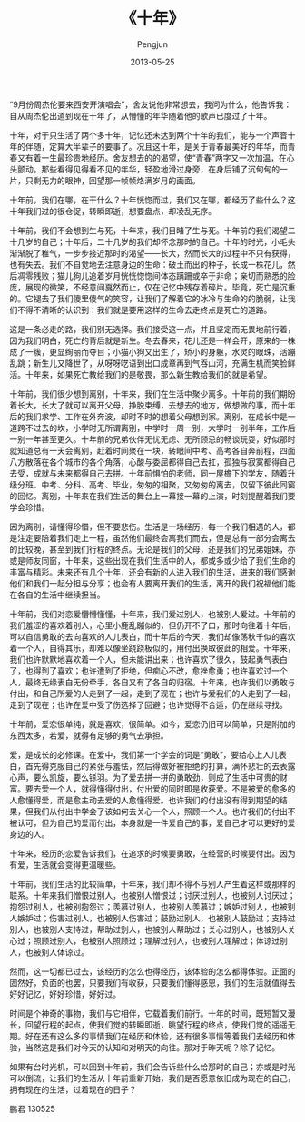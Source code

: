 ﻿---
layout: post
title: '《十年》'
date: 2013-05-25
author: Pengjun
tags: 所感所思
---
“9月份周杰伦要来西安开演唱会”，舍友说他非常想去，我问为什么，他告诉我：自从周杰伦出道到现在十年了，从懵懂的年华随着他的歌声已度过了十年。

十年，对于只生活了两个多十年，记忆还未达到两个十年的我们，能与一个声音十年的伴随，定算大半辈子的要事了。况且这十年，是关于青春最美好的年华，而青春又有着一生最珍贵地经历。舍友想去的的渴望，使“青春”两字又一次加温，在心头颤动。那些看得见得看不见的年华，轻盈地滑过身旁，在身后铺了沉甸甸的一片，只剩无力的眼神，回望那一帧帧烙满岁月的画面。

十年前，我们在哪，在干什么？十年恍惚而过，我们又在哪，都经历了些什么？这十年我们过的很仓促，转瞬即逝，想要盘点，却凌乱无序。
 
十年前，我们不会想到生与死，十年来，我们目睹了生与死。十年前的我们渴望二十几岁的自己；十年后，二十几岁的我们却怀念那时的自己。十年的时光，小毛头渐渐脱了稚气，一步步接近那时的渴望——长大，然而长大的过程中不只有获得，也有失去。我们不自觉地去注意身边的生命：破土而出的种子，长成一株花儿，然后凋零残败；猫儿狗儿追着岁月恍恍惚惚间体态蹒跚或卒于非命；亲切而熟悉的脸庞，展现的微笑，不经意间戛然而止，仅在记忆中残存着碎片。毕竟，死亡是沉重的。它褪去了我们傻里傻气的笑容，让我们了解着它的冰冷与生命的的脆弱，让我们不得不清晰的认识到：我们就是要用这样的生命去走终点是死亡的道路。

这是一条必走的路，我们别无选择。我们接受这一点，并且坚定而无畏地前行着，因为我们明白，死亡的背后就是新生。冬去春来，花儿还是一样会开，原来的一株成了一簇，更显绚丽而夺目；小猫小狗又出生了，矫小的身躯，水灵的眼珠，活蹦乱跳；新生儿又降世了，从呀呀呓语到出口成章再到气吞山河，充满生机而笑脸鲜活。十年来，如果死亡教给我们的是敬畏，那么新生教给我们的就是希望。
 
十年前，我们很少想到离别，十年来，我们在生活中聚少离多。十年前的我们期盼着长大，长大了就可以离开父母，挣脱束缚，去想去的地方，做想做的事，而十年后的我们求学、工作在外奔波，却时不时的想着父母想到家。离别，在成长中是一道跨不过去的坎，小学时无所谓离别，中学时一周一别，大学时一别半年，工作后一别一年甚至更久。十年前的兄弟伙伴无忧无虑、无所顾忌的畅谈玩耍，好似那时就知道总有一天会离别，赶着时间聚在一块，转眼间中考、高考各自奔前程，四面八方散落在各个城市的各个角落，心酸与委屈都得自己去扛，孤独与寂寞都得自己去受，成就与未来都得自己去拼。十年前惧怕的老师，同一屋檐下的学友，随着升级分班、中考、分科、高考、毕业，匆匆的相聚，又匆匆的离去，仅留下彼此同窗的回忆。离别，十年来在我们生活的舞台上一幕接一幕的上演，时刻提醒着我们要学会珍惜。

因为离别，请懂得珍惜，但不要悲伤。生活是一场经历，每一个我们相遇的人，都是注定要陪着我们走上一程，虽然他们最终会离我们而去，但是总有一部分会离去的比较晚，甚至到我们行程的终点。无论是我们的父母，还是我们的兄弟姐妹，亦或是师友同窗，十年来，这些出现在我们生活中的人，都或多或少给了我们生命的丰富与精彩。未来还有几个十年，还会有新的人进入我们的生活，进来的我们感谢他们和我们一起分担与分享；也会有人要离开我们的生活，离开的我们祝福他们能在各自的生活中继续担当。

十年前，我们对恋爱懵懵懂懂，十年来，我们爱过别人，也被别人爱过。十年前的我们羞涩的喜欢着别人，心里小鹿乱蹦似的，但仍开不了口，那时向往着十年后，可以自信勇敢的去向喜欢的人儿表白，而十年后的今天，我们却像荡秋千似的喜欢着一个人，自得其乐，却难以像坐跷跷板似的，用付出换取彼此的相爱。十年来，我们也许默默地喜欢着一个人，但未能讲出来；也许喜欢了很久，鼓起勇气表白了，也得到了喜欢；也许遭到了拒绝，但痴心不改，愈挫愈勇；也许喜欢过一个人，最终无缘表白无份牵手，各自又有了各自的归宿。十年来，也许我们以勇敢与付出，和自己所爱的人走到了一起，走到了现在；也许与爱我们的人走到了一起，走到了现在；也许在爱中受了伤选择了回避；也许觉得不合适，仍在继续寻找。

十年前，爱恋很单纯，就是喜欢，很简单。如今，爱恋仍旧可以简单，只是附加的东西太多，若爱，就得有足够的勇气去承担。

爱，是成长的必修课。在爱中，我们第一个学会的词是“勇敢”，要给心上人儿表白，首先得克服自己的紧张与羞怯，然后得做好被拒绝的打算，满怀悲壮的去表露心声，要么凯旋，要么铩羽。为了爱去拼一拼的勇敢劲，则成了生活中可贵的财富。要去爱一个人，就得懂得付出，付出爱的同时即是收获爱。不是被爱的愈多的人愈懂得爱，而是愈主动去爱的人愈懂得爱。也许我们的付出没有得到期望的结果，但我们从付出中学会了该如何去关心一个人，照顾一个人。也许我们的付出不被认可，但为自己的爱而付出，本身就是一件爱自己的事，爱自己才可以更好的爱身边的人。

十年来，经历的恋爱告诉我们，在追求的时候要勇敢，在经营的时候要付出。因为有爱，生活就会变得更温暖些。

十年前，我们生活的比较简单，十年来，我们却不得不与别人产生着这样或那样的联系。十年来我们憎恨过别人，也被别人憎恨过；讨厌过别人，也被别人讨厌过；抱怨过别人，也被别抱怨过；羡慕过别人，也被别人羡慕过；嫉妒过别人，也被别人嫉妒过；伤害过别人，也被别人伤害过；鼓励过别人，也被别人鼓励过；支持过别人，也被别人支持过，帮助过别人，也被别人帮助过；关心过别人，也被别人关心过；照顾过别人，也被别人照顾过；理解过别人，也被别人理解过；体谅过别人，也被别人体谅过。

然而，这一切都已过去，该经历的怎么也得经历，该体验的怎么都得体验。正面的固然好，负面的也罢，只要我们有收获，只要我们懂得感恩，我们的生活就值得去好好记忆，好好珍惜，好好过。

时间是个神奇的事物，我们与它相伴，它载着我们前行。十年的时间，既短暂又漫长，回望行程的起点，使我们觉的转瞬即逝，眺望行程的终点，使我们觉的遥遥无期。好在还有这么多的事情我们在经历和体验，还有很多事情等着我们去经历和体验，当然这是我们对今天的认知和对明天的向往。那对于昨天呢？除了记忆。

如果有台时光机，可以回到十年前，我们会告诉些什么给那时的自己；亦或是时光可以倒流，让我们的生活从十年前重新开始，我们是否愿意依旧成为现在的自己，拥有现在的生活，过着现在的日子？


鹏君
130525